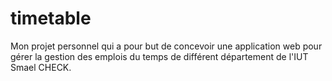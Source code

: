 timetable
=========

Mon projet personnel qui a pour but de concevoir une application web pour gérer la gestion des emplois du temps de différent département de l'IUT Smael CHECK.
